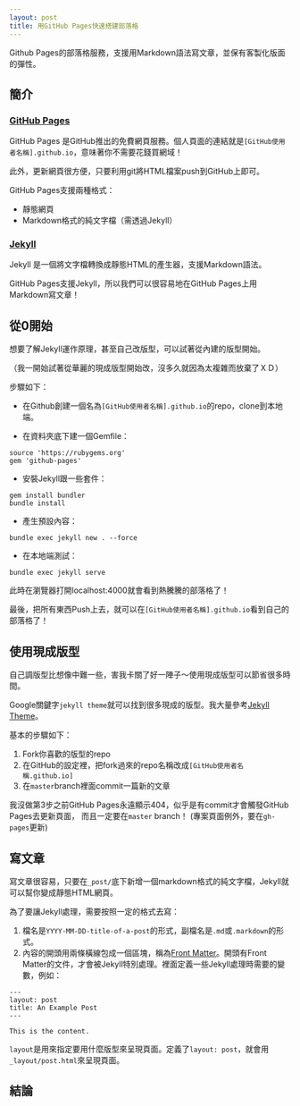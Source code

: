 ```yaml
---
layout: post
title: 用GitHub Pages快速搭建部落格
---
```


Github Pages的部落格服務，支援用Markdown語法寫文章，並保有客製化版面的彈性。

## 簡介

### [GitHub Pages](https://pages.github.com/)

GitHub Pages 是GitHub推出的免費網頁服務。個人頁面的連結就是`[GitHub使用者名稱].github.io`，意味著你不需要花錢買網域！

此外，更新網頁很方便，只要利用git將HTML檔案push到GitHub上即可。

GitHub Pages支援兩種格式：

* 靜態網頁
* Markdown格式的純文字檔（需透過Jekyll）

### [Jekyll](https://jekyllrb.com/)

Jekyll 是一個將文字檔轉換成靜態HTML的產生器，支援Markdown語法。

GitHub Pages支援Jekyll，所以我們可以很容易地在GitHub Pages上用Markdown寫文章！

## 從0開始

想要了解Jekyll運作原理，甚至自己改版型，可以試著從內建的版型開始。

（我一開始試著從華麗的現成版型開始改，沒多久就因為太複雜而放棄了ＸＤ）

步驟如下：

* 在Github創建一個名為`[GitHub使用者名稱].github.io`的repo，clone到本地端。

* 在資料夾底下建一個Gemfile：

```
source 'https://rubygems.org'
gem 'github-pages'
```

* 安裝Jekyll跟一些套件：

```
gem install bundler
bundle install
```

* 產生預設內容：

```
bundle exec jekyll new . --force
```

* 在本地端測試：

```
bundle exec jekyll serve
```

此時在瀏覽器打開localhost:4000就會看到熱騰騰的部落格了！

最後，把所有東西Push上去，就可以在`[GitHub使用者名稱].github.io`看到自己的部落格了！

## 使用現成版型

自己調版型比想像中難一些，害我卡關了好一陣子～使用現成版型可以節省很多時間。

Google關鍵字`jekyll theme`就可以找到很多現成的版型。我大量參考[Jekyll Theme](http://jekyllthemes.org/)。

基本的步驟如下：

1. Fork你喜歡的版型的repo
2. 在GitHub的設定裡，把fork過來的repo名稱改成`[GitHub使用者名稱.github.io]`
3. 在`master`branch裡面commit一篇新的文章

我沒做第3步之前GitHub Pages永遠顯示404，似乎是有commit才會觸發GitHub Pages去更新頁面，
而且一定要在`master` branch！ (專案頁面例外，要在`gh-pages`更新)

## 寫文章

寫文章很容易，只要在`_post/`底下新增一個markdown格式的純文字檔，Jekyll就可以幫你變成靜態HTML網頁。

為了要讓Jekyll處理，需要按照一定的格式去寫：

1. 檔名是`YYYY-MM-DD-title-of-a-post`的形式，副檔名是`.md`或`.markdown`的形式。
2. 內容的開頭用兩條橫線包成一個區塊，稱為[Front Matter](https://jekyllrb.com/docs/frontmatter/)。開頭有Front Matter的文件，才會被Jekyll特別處理。裡面定義一些Jekyll處理時需要的變數，例如：

```
---
layout: post
title: An Example Post
---

This is the content.
```

`layout`是用來指定要用什麼版型來呈現頁面。定義了`layout: post`，就會用`_layout/post.html`來呈現頁面。

## 結論





